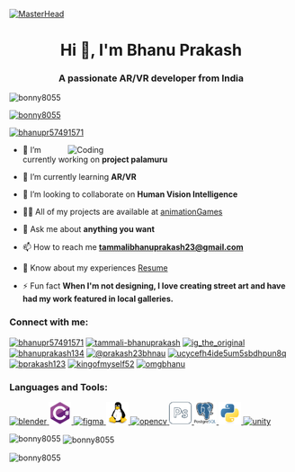 
[![MasterHead](https://upload.wikimedia.org/wikipedia/commons/7/7e/Knowledge_Is_Human_Homepage_Animated_Banner.gif)](https://rishavchanda.io)
<h1 align="center">Hi 👋, I'm Bhanu Prakash</h1>
<h3 align="center">A passionate AR/VR developer from India</h3>

<p align="left"> <img src="https://komarev.com/ghpvc/?username=bonny8055&label=Profile%20views&color=0e75b6&style=flat" alt="bonny8055" /> </p>

<p align="left"> <a href="https://github.com/ryo-ma/github-profile-trophy"><img src="https://github-profile-trophy.vercel.app/?username=bonny8055" alt="bonny8055" /></a> </p>

<p align="left"> <a href="https://twitter.com/bhanupr57491571" target="blank"><img src="https://img.shields.io/twitter/follow/bhanupr57491571?logo=twitter&style=for-the-badge" alt="bhanupr57491571" /></a> </p>
<img align="right" alt="Coding" width="400" src="https://ncube-digest.com/wp-content/uploads/2019/03/giphy-2.gif">

- 🔭 I’m currently working on **project palamuru**

- 🌱 I’m currently learning **AR/VR**

- 👯 I’m looking to collaborate on **Human Vision Intelligence**

- 👨‍💻 All of my projects are available at [animation](https://www.behance.net/bhanuprakash134)[Games](https://bhanuprakash.itch.io/)

- 💬 Ask me about **anything you want**

- 📫 How to reach me **tammalibhanuprakash23@gmail.com**

- 📄 Know about my experiences [Resume](https://drive.google.com/file/d/1qrGfAGFAAvJfPVKtxasZOiW2mbvah-EH/view?usp=drive_link)

- ⚡ Fun fact **When I'm not designing, I love creating street art and have had my work featured in local galleries.**

<h3 align="left">Connect with me:</h3>
<p align="left">
<a href="https://twitter.com/bhanupr57491571" target="blank"><img align="center" src="https://raw.githubusercontent.com/rahuldkjain/github-profile-readme-generator/master/src/images/icons/Social/twitter.svg" alt="bhanupr57491571" height="30" width="40" /></a>
<a href="https://linkedin.com/in/tammali-bhanuprakash" target="blank"><img align="center" src="https://raw.githubusercontent.com/rahuldkjain/github-profile-readme-generator/master/src/images/icons/Social/linked-in-alt.svg" alt="tammali-bhanuprakash" height="30" width="40" /></a>
<a href="https://instagram.com/ig_the_original" target="blank"><img align="center" src="https://raw.githubusercontent.com/rahuldkjain/github-profile-readme-generator/master/src/images/icons/Social/instagram.svg" alt="ig_the_original" height="30" width="40" /></a>
<a href="https://www.behance.net/bhanuprakash134" target="blank"><img align="center" src="https://raw.githubusercontent.com/rahuldkjain/github-profile-readme-generator/master/src/images/icons/Social/behance.svg" alt="bhanuprakash134" height="30" width="40" /></a>
<a href="https://medium.com/@prakash23bhnau" target="blank"><img align="center" src="https://raw.githubusercontent.com/rahuldkjain/github-profile-readme-generator/master/src/images/icons/Social/medium.svg" alt="@prakash23bhnau" height="30" width="40" /></a>
<a href="https://www.youtube.com/c/ucycefh4ide5um5sbdhpun8q" target="blank"><img align="center" src="https://raw.githubusercontent.com/rahuldkjain/github-profile-readme-generator/master/src/images/icons/Social/youtube.svg" alt="ucycefh4ide5um5sbdhpun8q" height="30" width="40" /></a>
<a href="https://www.codechef.com/users/bprakash123" target="blank"><img align="center" src="https://cdn.jsdelivr.net/npm/simple-icons@3.1.0/icons/codechef.svg" alt="bprakash123" height="30" width="40" /></a>
<a href="https://www.hackerrank.com/kingofmyself52" target="blank"><img align="center" src="https://raw.githubusercontent.com/rahuldkjain/github-profile-readme-generator/master/src/images/icons/Social/hackerrank.svg" alt="kingofmyself52" height="30" width="40" /></a>
<a href="https://codeforces.com/profile/omgbhanu" target="blank"><img align="center" src="https://raw.githubusercontent.com/rahuldkjain/github-profile-readme-generator/master/src/images/icons/Social/codeforces.svg" alt="omgbhanu" height="30" width="40" /></a>
</p>

<h3 align="left">Languages and Tools:</h3>
<p align="left"> <a href="https://www.blender.org/" target="_blank" rel="noreferrer"> <img src="https://download.blender.org/branding/community/blender_community_badge_white.svg" alt="blender" width="40" height="40"/> </a> <a href="https://www.w3schools.com/cs/" target="_blank" rel="noreferrer"> <img src="https://raw.githubusercontent.com/devicons/devicon/master/icons/csharp/csharp-original.svg" alt="csharp" width="40" height="40"/> </a> <a href="https://www.figma.com/" target="_blank" rel="noreferrer"> <img src="https://www.vectorlogo.zone/logos/figma/figma-icon.svg" alt="figma" width="40" height="40"/> </a> <a href="https://www.linux.org/" target="_blank" rel="noreferrer"> <img src="https://raw.githubusercontent.com/devicons/devicon/master/icons/linux/linux-original.svg" alt="linux" width="40" height="40"/> </a> <a href="https://opencv.org/" target="_blank" rel="noreferrer"> <img src="https://www.vectorlogo.zone/logos/opencv/opencv-icon.svg" alt="opencv" width="40" height="40"/> </a> <a href="https://www.photoshop.com/en" target="_blank" rel="noreferrer"> <img src="https://raw.githubusercontent.com/devicons/devicon/master/icons/photoshop/photoshop-line.svg" alt="photoshop" width="40" height="40"/> </a> <a href="https://www.postgresql.org" target="_blank" rel="noreferrer"> <img src="https://raw.githubusercontent.com/devicons/devicon/master/icons/postgresql/postgresql-original-wordmark.svg" alt="postgresql" width="40" height="40"/> </a> <a href="https://www.python.org" target="_blank" rel="noreferrer"> <img src="https://raw.githubusercontent.com/devicons/devicon/master/icons/python/python-original.svg" alt="python" width="40" height="40"/> </a> <a href="https://unity.com/" target="_blank" rel="noreferrer"> <img src="https://www.vectorlogo.zone/logos/unity3d/unity3d-icon.svg" alt="unity" width="40" height="40"/> </a> </p>

<p><img align="left" src="https://github-readme-stats.vercel.app/api/top-langs?username=bonny8055&show_icons=true&locale=en&layout=compact" alt="bonny8055" /></p>

<p>&nbsp;<img align="center" src="https://github-readme-stats.vercel.app/api?username=bonny8055&show_icons=true&locale=en" alt="bonny8055" /></p>

<p><img align="center" src="https://github-readme-streak-stats.herokuapp.com/?user=bonny8055&" alt="bonny8055" /></p>
